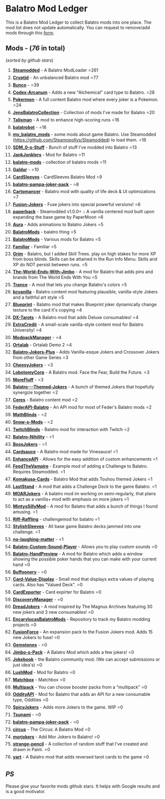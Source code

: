 # Balatro Mod Ledger
This is a Balatro Mod Ledger to collect Balatro mods into one place. The mod list does not update automatically.
You can request to remove/add mods through this [form](https://docs.google.com/forms/d/e/1FAIpQLScMxnOOnqRa7eklt6hEq_FDpHj7MXcnP6QzZFxoOwRvQO4aRA/viewform?usp=sharing).
## Mods - (*76* in total)
(*sorted by github stars*)
1. **[Steamodded](https://github.com/Steamopollys/Steamodded)** - A Balatro ModLoader ⭐261
1. **[Cryptid](https://github.com/MathIsFun0/Cryptid)** - An unbalanced Balatro mod ⭐77
1. **[Bunco](https://github.com/Firch/Bunco)** -  ⭐39
1. **[Codex-Arcanum](https://github.com/itayfeder/Codex-Arcanum)** - Adds a new "Alchemical" card type to Balatro. ⭐28
1. **[Pokermon](https://github.com/InertSteak/Pokermon)** - A full content Balatro mod where every joker is a Pokemon. ⭐24
1. **[JensBalatroCollection](https://github.com/jenwalter666/JensBalatroCollection)** - Collection of mods I've made for Balatro ⭐20
1. **[Talisman](https://github.com/MathIsFun0/Talisman)** - A mod to enhance high-scoring runs ⭐16
1. **[balatrobot](https://github.com/besteon/balatrobot)** -  ⭐16
1. **[my_balatro_mods](https://github.com/betmma/my_balatro_mods)** - some mods about game Balatro. Use Steamodded (https://github.com/Steamopollys/Steamodded) to load them. ⭐16
1. **[SDM_0-s-Stuff](https://github.com/SDM0/SDM_0-s-Stuff)** - Bunch of stuff I've modded into Balatro ⭐13
1. **[JankJonklers](https://github.com/spikeof2010/JankJonklers)** - Mod for Balatro ⭐11
1. **[balatro-mods](https://github.com/nicholassam6425/balatro-mods)** - collection of balatro mods ⭐11
1. **[Galdur](https://github.com/Eremel/Galdur)** -  ⭐10
1. **[CardSleeves](https://github.com/larswijn/CardSleeves)** - CardSleeves Balatro Mod  ⭐9
1. **[balatro-pampa-joker-pack](https://github.com/batabata3/balatro-pampa-joker-pack)** -  ⭐8
1. **[Cartomancer](https://github.com/stupxd/Cartomancer)** - Balatro mod with quality of life deck & UI optimizations ⭐7
1. **[Fusion-Jokers](https://github.com/itayfeder/Fusion-Jokers)** - Fuse jokers into special powerful versions! ⭐6
1. **[paperback](https://github.com/GitNether/paperback)** - Steamodded v1.0.0+ :: A vanilla centered mod built upon expanding the base game by PaperMoon ⭐6
1. **[Aura](https://github.com/MathIsFun0/Aura)** - Adds animations to Balatro Jokers ⭐5
1. **[BalatroMods](https://github.com/Mysthaps/BalatroMods)** - balatro thing ⭐5
1. **[BalatroMods](https://github.com/Wiwiweb/BalatroMods)** - Various mods for Balatro ⭐5
1. **[Familiar](https://github.com/RattlingSnow353/Familiar)** - Familiar ⭐5
1. **[Grim](https://github.com/Mathguy23/Grim)** - Balatro, but I added Skill Trees. play on high stakes for more XP from boss blinds. Skills can be attained in the Run Info Menu. Skills and XP do NOT persist between runs. ⭐5
1. **[The-World-Ends-With-Jimbo](https://github.com/parchmentEngineer/The-World-Ends-With-Jimbo)** - A mod for Balatro that adds pins and brands from The World Ends With You ⭐5
1. **[Trance](https://github.com/MathIsFun0/Trance)** - A mod that lets you change Balatro's colors ⭐5
1. **[kcvanilla](https://github.com/kcgidw/kcvanilla)** - Balatro content mod featuring plausible, vanilla-style Jokers and a faithful art style ⭐5
1. **[Blueprint](https://github.com/stupxd/Blueprint)** - Balatro mod that makes Blueprint joker dynamically change texture to the card it's copying ⭐4
1. **[DX-Tarots](https://github.com/JeffVi/DX-Tarots)** - A Balatro mod that adds Deluxe consumables! ⭐4
1. **[ExtraCredit](https://github.com/GuilloryCraft/ExtraCredit)** - A small-scale vanilla-style content mod for Balatro University! ⭐4
1. **[ModpackManager](https://github.com/Dimserene/ModpackManager)** -  ⭐4
1. **[Ortalab](https://github.com/Eremel/Ortalab)** - Ortalab Demo 2 ⭐4
1. **[Balatro-Jokers-Plus](https://github.com/KaviD-115/Balatro-Jokers-Plus)** - Adds Vanilla-esque Jokers and Crossover Jokers from other Game Series ⭐3
1. **[CheesyJokers](https://github.com/ilikecheese0/CheesyJokers)** -  ⭐3
1. **[LobotomyCorp](https://github.com/Mysthaps/LobotomyCorp)** - A Balatro mod. Face the Fear, Build the Future. ⭐3
1. **[MoreFluff](https://github.com/notmario/MoreFluff)** -  ⭐3
1. **[Balatro---Themed-Jokers](https://github.com/BlizzowX/Balatro---Themed-Jokers)** - A bunch of themed Jokers that hopefully synergize together ⭐2
1. **[Ceres](https://github.com/nekojoe/Ceres)** - Balatro content mod ⭐2
1. **[FederAPI-Balatro](https://github.com/itayfeder/FederAPI-Balatro)** - An API mod for most of Feder's Balatro mods ⭐2
1. **[MathBlinds](https://github.com/Bazinga9000/MathBlinds)** -  ⭐2
1. **[Snow-s-Mods](https://github.com/RattlingSnow353/Snow-s-Mods)** -  ⭐2
1. **[TwitchBlinds](https://github.com/SleepyG11/TwitchBlinds)** - Balatro mod for interaction with Twitch ⭐2
1. **[Balatro-Nihility](https://github.com/ascriptmaster/Balatro-Nihility)** -  ⭐1
1. **[BossJokers](https://github.com/KilledByLava/BossJokers)** -  ⭐1
1. **[Cardsauce](https://github.com/BarrierTrio/Cardsauce)** - A Balatro mod made for Vinesauce! ⭐1
1. **[EnhanceAPI](https://github.com/Numbuh214/EnhanceAPI)** - Allows for the easy addition of custom enhancements ⭐1
1. **[FeedTheVampire](https://github.com/morpline/FeedTheVampire)** - Example mod of adding a Challenge to Balatro. Requires Steamodded. ⭐1
1. **[Komakusa-Cards](https://github.com/AvilionAMillion/Komakusa-Cards)** - Balatro Mod that adds Touhou themed Jokers ⭐1
1. **[LastStand](https://github.com/Tucaonormal/LastStand)** - A mod that adds a Challenge Deck to the game Balatro. ⭐1
1. **[MOARJokers](https://github.com/MrSmoothieHuman1/MOARJokers)** - A balatro mod im working on semi-regularly, that plans to act as a vanilla+ mod with emphasis on more jokers ⭐1
1. **[MintysSillyMod](https://github.com/wingedcatgirl/MintysSillyMod)** - A mod for Balatro that adds a bunch of things I found amusing. ⭐1
1. **[Riff-Raffling](https://github.com/UppedHealer8521/Riff-Raffling)** - challengemod for balatro ⭐1
1. **[StylishSleeves](https://github.com/Aurelius7309/StylishSleeves)** - All base game Balatro decks jammed into one challenge. ⭐1
1. **[no-laughing-matter](https://github.com/Minirebel/no-laughing-matter)** -  ⭐1
1. **[Balatro-Custom-Sound-Player](https://github.com/Infarcactus/Balatro-Custom-Sound-Player)** - Allows you to play custom sounds ⭐0
1. **[Balatro-HandPreview](https://github.com/lshtech/Balatro-HandPreview)** - A mod for Balatro which adds a window showing the possible poker hands that you can make with your current hand ⭐0
1. **[Buffoonery](https://github.com/pinkmaggit-hub/Buffoonery)** -  ⭐0
1. **[Card-Value-Display](https://github.com/art-muncher/Card-Value-Display)** - Small mod that displays extra values of playing cards. Also has "Valued Deck". ⭐0
1. **[CardExporter](https://github.com/lshtech/CardExporter)** - Card expirter for Balatro ⭐0
1. **[DiscoveryManager](https://github.com/lshtech/DiscoveryManager)** -  ⭐0
1. **[DreadJokers](https://github.com/LunaAstraCassiopeia/DreadJokers)** - A mod inspired by The Magnus Archives featuring 30 new jokers and 3 new consumables! ⭐0
1. **[EncarvlucasBalatroMods](https://github.com/encarvlucas/EncarvlucasBalatroMods)** - Repository to track my Balatro modding projects ⭐0
1. **[FusionForce](https://github.com/LunaAstraCassiopeia/FusionForce)** - An expansion pack to the Fusion Jokers mod. Adds 15 new Jokers to fuse! ⭐0
1. **[Gemstones](https://github.com/0fficialHalo/Gemstones)** -  ⭐0
1. **[Jimbo-s-Pack](https://github.com/art-muncher/Jimbo-s-Pack)** - A Balatro Mod which adds a few jokers! ⭐0
1. **[Jokebook](https://github.com/Minirebel/Jokebook)** - the Balatro community mod. (We can accept submissions or just idea's) ⭐0
1. **[LushMod](https://github.com/lshtech/LushMod)** - Mod for Balatro ⭐0
1. **[Matchbox](https://github.com/lshtech/Matchbox)** - Matchbox ⭐0
1. **[Multipack](https://github.com/snowylight/Multipack)** - You can choose booster packs from a "multipack" ⭐0
1. **[OddityAPI](https://github.com/AutumnMood924/OddityAPI)** - Mod for Balatro that adds an API for a new consumable type, Oddities ⭐0
1. **[SpicyJokers](https://github.com/RitchieDimaria/SpicyJokers)** - Adds more Jokers to the game. WIP ⭐0
1. **[Tsunami](https://github.com/Maratby/Tsunami)** -  ⭐0
1. **[balatro-pampa-joker-pack](https://github.com/lshtech/balatro-pampa-joker-pack)** -  ⭐0
1. **[circus](https://github.com/jrings/circus)** - The Circus: A Balatro Mod ⭐0
1. **[morjokers](https://github.com/lshtech/morjokers)** - Add Mor Jokers to Balatro! ⭐0
1. **[strange-pencil](https://github.com/DigitalDetective47/strange-pencil)** - A collection of random stuff that I've created and drawn in Paint. ⭐0
1. **[yart](https://github.com/DigitalDetective47/yart)** - A Balatro mod that adds reversed tarot cards to the game ⭐0
## *PS*
Please give your favorite mods github stars. It helps with Google results and is a good motivator.
